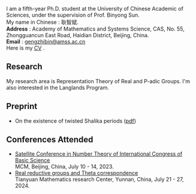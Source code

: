 I am a fifth-year Ph.D. student at the University of Chinese Academic of Sciences, under the supervision of Prof. Binyong Sun.  
My name in Chinese : 耿智斌.  
**Address** : Academy of Mathematics and Systems Science, CAS, No. 55, Zhongguancun East Road, Haidian District, Beijing, China.  
**Email** : gengzhibin@amss.ac.cn  
Here is my [<u>CV</u>](./Curriculum_V) .

## Research
My research area is Representation Theory of Real and P-adic Groups. I'm also interested in the Langlands Program. 

## Preprint
- On the existence of twisted Shalika periods ([<u>pdf</u>](./Curriculum_V))

## Conferences Attended
- [<u>Satellite Conference in Number Theory of International Congress of Basic Science</u>](https://satelliteconference2023.casconf.cn/)              
  MCM, Beijing, China, July 10 - 14, 2023.  
- [<u>Real reductive groups and Theta correspondence</u>](http://tianyuan.amss.ac.cn/ztyt/info/2024/145230.html)      
  Tianyuan Mathematics research Center, Yunnan, China, July 21 - 27, 2024.   
